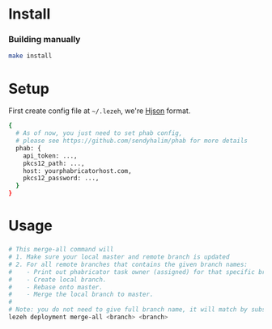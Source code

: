 # Install
### Building manually
```bash
make install
```

# Setup
First create config file at `~/.lezeh`, we're [Hjson](https://hjson.github.io/) format.

```bash
{
  # As of now, you just need to set phab config,
  # please see https://github.com/sendyhalim/phab for more details
  phab: {
    api_token: ...,
    pkcs12_path: ...,
    host: yourphabricatorhost.com,
    pkcs12_password: ...,
  }
}
```


# Usage
###
```bash
# This merge-all command will
# 1. Make sure your local master and remote branch is updated
# 2. For all remote branches that contains the given branch names:
#    - Print out phabricator task owner (assigned) for that specific branch.
#    - Create local branch.
#    - Rebase onto master.
#    - Merge the local branch to master.
#
# Note: you do not need to give full branch name, it will match by substring.
lezeh deployment merge-all <branch> <branch>
```
